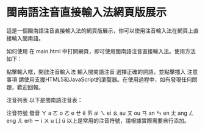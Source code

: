 # 閩南語注音直接輸入法網頁版展示
這是一個閩南語注音直接輸入法的網頁版展示，你可以使用注音輸入法在網頁上直接輸入閩南語。

如何使用
在 main.html 中打開網頁，即可使用閩南語注音直接輸入法。使用方法如下：

點擊輸入框，開啟注音輸入法
輸入閩南語注音
選擇正確的詞語，並點擊插入
注意事項
請使用支援HTML5和JavaScript的瀏覽器。在使用過程中，如有發現任何問題，歡迎回報。

注音列表
以下是閩南語注音表：

注音符號	發音
ㄚ	a
ㄛ	o
ㄜ	e
ㄝ	ê
ㄞ	ai
ㄟ	ei
ㄠ	au
ㄡ	ou
ㄢ	an
ㄣ	en
ㄤ	ang
ㄥ	eng
ㄦ	erh
ㄧ	i
ㄨ	u
ㄩ	ü
以上是常用的注音符號，請根據實際需要自行添加。
